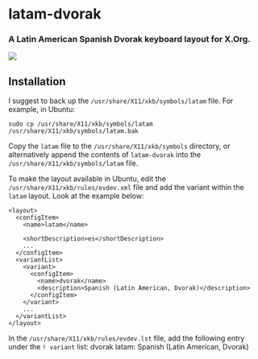 # latam-dvorak
### A Latin American Spanish Dvorak keyboard layout for X.Org.

![](https://dl.dropbox.com/u/1116031/images/latam-dvorak.png)

## Installation
I suggest to back up the `/usr/share/X11/xkb/symbols/latam` file. For example, in Ubuntu:

    sudo cp /usr/share/X11/xkb/symbols/latam /usr/share/X11/xkb/symbols/latam.bak

Copy the `latam` file to the `/usr/share/X11/xkb/symbols` directory, or alternatively append the contents of `latam-dvorak` into the `/usr/share/X11/xkb/symbols/latam` file.

To make the layout available in Ubuntu, edit the `/usr/share/X11/xkb/rules/evdev.xml` file and add the variant within the `latam` layout. Look at the example below:

    <layout>
      <configItem>
        <name>latam</name>
        
        <shortDescription>es</shortDescription>
        ...
      </configItem>
      <variantList>
        <variant>
          <configItem>
            <name>dvorak</name>
            <description>Spanish (Latin American, Dvorak)</description>
          </configItem>
        </variant>
        ...
      </variantList>
    </layout>

In the `/usr/share/X11/xkb/rules/evdev.lst` file, add the following entry under the `! variant` list:
      dvorak          latam: Spanish (Latin American, Dvorak)